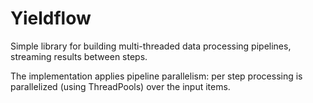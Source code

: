 # Yieldflow
Simple library for building multi-threaded data processing pipelines, streaming results between steps.

The implementation applies pipeline parallelism: per step processing is parallelized (using ThreadPools) over the input items. 

